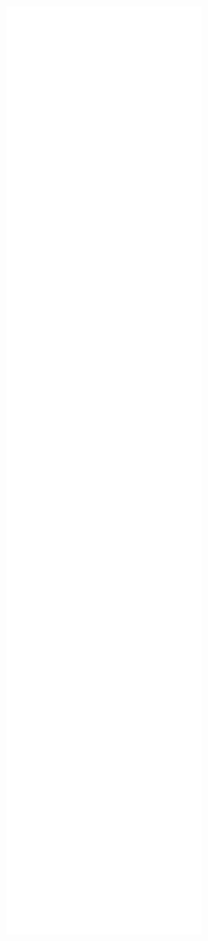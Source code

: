 <div style="display: flex; flex-wrap: wrap;">
  <img align="left" width="390" alt="💀" src="/github-metrics.svg">
  <img align="right" width="390" alt="💀" src="/metrics.plugin.anilist.manga.svg">
  <img align="right" width="390" alt="💀" src="/metrics.plugin.steam.full.svg">
  <img align="left" width="390" alt="💀" src="/metrics.plugin.isocalendar.fullyear.svg">
  <img align="left" width="390" alt="💀" src="/metrics.plugin.languages.indepth.svg">
  <img align="left" width="390" alt="💀" src="/metrics.plugin.leetcode.svg">
  <img align="right" width="390" alt="💀" src="/metrics.plugin.posts.full.svg">
  <img align="left" width="390" alt="💀" src="/metrics.plugin.achievements.compact.svg">
</div>
